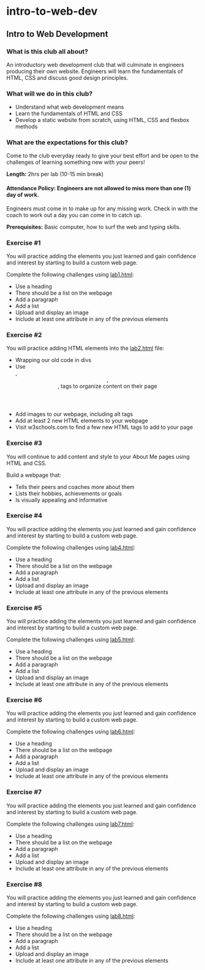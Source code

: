 # intro-to-web-dev
<h2>Intro to Web Development</h2>

<h3>What is this club all about?</h3>
An introductory web development club that will culminate in engineers producing their own website. Engineers will learn the fundamentals of HTML, CSS and discuss good design principles.

<h3>What will we do in this club?</h3>
<ul>
  <li>Understand what web development means
  <li>Learn the fundamentals of HTML and CSS</li>
  <li>Develop a static website from scratch, using HTML, CSS and flexbox methods</li>
</ul>

<h3>What are the expectations for this club?</h3>
<p>Come to the club everyday ready to give your best effort and be open to the challenges of learning something new with your peers! 
</p>
<strong>Length:</strong> 2hrs per lab (10-15 min break) <br>

<h4>Attendance Policy: Engineers are not allowed to miss more than one (1) day of work.</h4>
<p>Engineers must come in to make up for any missing work. Check in with the coach to work out a day you can come in to catch up.</p>

<strong>Prerequisites:</strong> Basic computer, how to surf the web and typing skills. 

<h3>Exercise #1</h3>
<p>You will practice adding the elements you just learned and gain confidence and interest by starting to build a custom web page. </p>
Complete the following challenges using <a href="/exercises/lab1.html">lab1.html</a>:
<ul>
  <li>Use a heading</li>
  <li>There should be a list on the webpage</li>
  <li>Add a paragraph</li>
  <li>Add a list</li>
  <li>Upload and display an image</li>
  <li>Include at least one attribute in any of the previous elements</li>
</ul>

<h3>Exercise #2</h3>
<p>You will practice adding HTML elements into the <a href="/exercises/lab2.html">lab2.html</a> file:</p>
<ul>
<li>Wrapping our old code in divs</li>
<li>Use <nav>, <header>, <footer>, <body> tags to organize content on their page</li>
<li>Add images to our webpage, including alt tags</li>
<li>Add at least 2 new HTML elements to your webpage</li>
<li>Visit w3schools.com to find a few new HTML tags to add to your page</li>
</ul>

<h3>Exercise #3</h3>
<p>You will continue to add content and style to your About Me pages using HTML and CSS.</p>
Build a webpage that:
<ul>
<li>Tells their  peers and coaches more about them</li>
<li>Lists their hobbies, achievements or goals</li>
<li>Is visually appealing and informative</li>
</ul>


<h3>Exercise #4</h3>
<p>You will practice adding the elements you just learned and gain confidence and interest by starting to build a custom web page. </p>
Complete the following challenges using <a href="/exercises/lab4.html">lab4.html</a>:
<ul>
  <li>Use a heading</li>
  <li>There should be a list on the webpage</li>
  <li>Add a paragraph</li>
  <li>Add a list</li>
  <li>Upload and display an image</li>
  <li>Include at least one attribute in any of the previous elements</li>
</ul>

<h3>Exercise #5</h3>
<p>You will practice adding the elements you just learned and gain confidence and interest by starting to build a custom web page. </p>
Complete the following challenges using <a href="/exercises/lab5.html">lab5.html</a>:
<ul>
  <li>Use a heading</li>
  <li>There should be a list on the webpage</li>
  <li>Add a paragraph</li>
  <li>Add a list</li>
  <li>Upload and display an image</li>
  <li>Include at least one attribute in any of the previous elements</li>
</ul>

<h3>Exercise #6</h3>
<p>You will practice adding the elements you just learned and gain confidence and interest by starting to build a custom web page. </p>
Complete the following challenges using <a href="/exercises/lab6.html">lab6.html</a>:
<ul>
  <li>Use a heading</li>
  <li>There should be a list on the webpage</li>
  <li>Add a paragraph</li>
  <li>Add a list</li>
  <li>Upload and display an image</li>
  <li>Include at least one attribute in any of the previous elements</li>
</ul>

<h3>Exercise #7</h3>
<p>You will practice adding the elements you just learned and gain confidence and interest by starting to build a custom web page. </p>
Complete the following challenges using <a href="/exercises/lab7.html">lab7.html</a>:
<ul>
  <li>Use a heading</li>
  <li>There should be a list on the webpage</li>
  <li>Add a paragraph</li>
  <li>Add a list</li>
  <li>Upload and display an image</li>
  <li>Include at least one attribute in any of the previous elements</li>
</ul>

<h3>Exercise #8</h3>
<p>You will practice adding the elements you just learned and gain confidence and interest by starting to build a custom web page. </p>
Complete the following challenges using <a href="/exercises/lab8.html">lab8.html</a>:
<ul>
  <li>Use a heading</li>
  <li>There should be a list on the webpage</li>
  <li>Add a paragraph</li>
  <li>Add a list</li>
  <li>Upload and display an image</li>
  <li>Include at least one attribute in any of the previous elements</li>
</ul>












